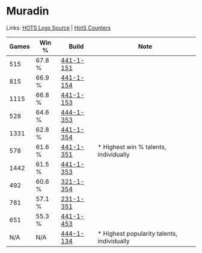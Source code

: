 # Muradin

Links: [HOTS Logs Source](https://www.hotslogs.com/Sitewide/HeroDetails?Hero=Muradin) | [HotS Counters](http://hotscounters.com/#/hero/Muradin)

Games  | Win %  | Build     | Note
-----  | -----  | -----     | ----
515    | 67.8 % | [441-1-151](http://www.heroesfire.com/hots/talent-calculator/muradin#s-MF) | 
815    | 66.9 % | [441-1-154](http://www.heroesfire.com/hots/talent-calculator/muradin#s-MI) | 
1115   | 66.8 % | [441-1-153](http://www.heroesfire.com/hots/talent-calculator/muradin#s-MH) | 
528    | 64.6 % | [444-1-353](http://www.heroesfire.com/hots/talent-calculator/muradin#t5k9) | 
1331   | 62.8 % | [441-1-354](http://www.heroesfire.com/hots/talent-calculator/muradin#s-PQ) | 
578    | 61.6 % | [441-1-351](http://www.heroesfire.com/hots/talent-calculator/muradin#s-PN) | * Highest win % talents, individually
1442   | 61.5 % | [441-1-353](http://www.heroesfire.com/hots/talent-calculator/muradin#s-PP) | 
492    | 60.6 % | [321-1-354](http://www.heroesfire.com/hots/talent-calculator/muradin#oPRQ) | 
781    | 57.1 % | [231-1-351](http://www.heroesfire.com/hots/talent-calculator/muradin#kzit) | 
651    | 55.3 % | [441-1-453](http://www.heroesfire.com/hots/talent-calculator/muradin#s-Qz) | 
N/A    | N/A    | [444-1-134](http://www.heroesfire.com/hots/talent-calculator/muradin#t5gk) | * Highest popularity talents, individually
